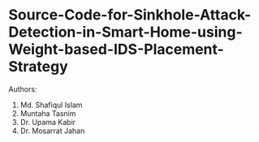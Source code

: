 # Source-Code-for-Sinkhole-Attack-Detection-in-Smart-Home-using-Weight-based-IDS-Placement-Strategy

Authors:
1. Md. Shafiqul Islam
2. Muntaha Tasnim
3. Dr. Upama Kabir
4. Dr. Mosarrat Jahan
